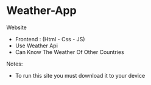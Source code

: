 # Weather-App
Website
- Frontend : (Html - Css - JS)             
- Use Weather Api
- Can Know The Weather Of Other Countries


Notes:
- To run this site you must download it to your device
